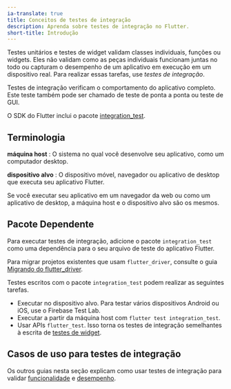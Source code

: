 ```yaml
---
ia-translate: true
title: Conceitos de testes de integração
description: Aprenda sobre testes de integração no Flutter.
short-title: Introdução
---
```


<?code-excerpt path-base="cookbook/testing/integration/introduction/"?>

Testes unitários e testes de widget validam classes individuais,
funções ou widgets.
Eles não validam como as peças individuais funcionam
juntas no todo ou capturam o desempenho
de um aplicativo em execução em um dispositivo real.
Para realizar essas tarefas, use *testes de integração*.

Testes de integração verificam o comportamento do aplicativo completo.
Este teste também pode ser chamado de teste de ponta a ponta ou teste de GUI.

O SDK do Flutter inclui o pacote [integration_test][].

## Terminologia

**máquina host**
: O sistema no qual você desenvolve seu aplicativo, como um computador desktop.

**dispositivo alvo**
: O dispositivo móvel, navegador ou aplicativo de desktop que executa
seu aplicativo Flutter.

  Se você executar seu aplicativo em um navegador da web ou como um aplicativo de desktop,
  a máquina host e o dispositivo alvo são os mesmos.

## Pacote Dependente

Para executar testes de integração, adicione o pacote `integration_test`
como uma dependência para o seu arquivo de teste do aplicativo Flutter.

Para migrar projetos existentes que usam `flutter_driver`,
consulte o guia [Migrando do flutter_driver][].

Testes escritos com o pacote `integration_test`
podem realizar as seguintes tarefas.

* Executar no dispositivo alvo.
  Para testar vários dispositivos Android ou iOS, use o Firebase Test Lab.
* Executar a partir da máquina host com `flutter test integration_test`.
* Usar APIs `flutter_test`. Isso torna os testes de integração
  semelhantes à escrita de [testes de widget][].

## Casos de uso para testes de integração

Os outros guias nesta seção explicam como usar testes de integração para validar
[funcionalidade][] e [desempenho][].

[funcionalidade]: /testing/integration-tests/
[desempenho]: /cookbook/testing/integration/profiling/
[integration_test]: {{site.repo.flutter}}/tree/main/packages/integration_test
[Migrando do flutter_driver]:
    /release/breaking-changes/flutter-driver-migration
[testes de widget]: /testing/overview#widget-tests
